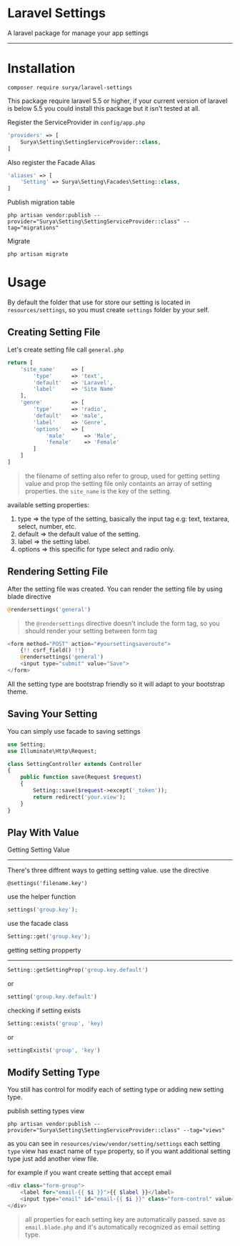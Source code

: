 # Laravel Settings
A laravel package for manage your app settings
<hr>

# Installation
```
composer require surya/laravel-settings
```
This package require laravel 5.5 or higher, if your current version of laravel is below 5.5 you could install this package but it isn't tested at all.

Register the ServiceProvider in `config/app.php`
```php
'providers' => [
    Surya\Setting\SettingServiceProvider::class,
]
```

Also register the Facade Alias
```php
'aliases' => [
    'Setting' => Surya\Setting\Facades\Setting::class,
]
```

Publish migration table
```
php artisan vendor:publish --provider="Surya\Setting\SettingServiceProvider::class" --tag="migrations"
```

Migrate
```
php artisan migrate
```

# Usage
By default the folder that use for store our setting is located in `resources/settings`, so you must create `settings` folder by your self.

## Creating Setting File
Let's create setting file call `general.php`
```php
return [
    'site_name'     => [
        'type'      => 'text',
        'default'   => 'Laravel',
        'label'     => 'Site Name'
    ],
    'genre'         => [
        'type'      => 'radio',
        'default'   => 'male',
        'label'     => 'Genre',
        'options'   => [
            'male'      => 'Male',
            'female'    => 'Female'
        ]
    ]
]
```
> the filename of setting also refer to group, used for getting setting value and prop
the setting file only containts an array of setting properties. the `site_name` is the key of the setting.

available setting properties:
1. type => the type of the setting, basically the input tag e.g: text, textarea, select, number, etc.
2. default => the default value of the setting.
3. label => the setting label.
4. options => this specific for type select and radio only.

## Rendering Setting File
After the setting file was created. You can render the setting file by using blade directive
```php
@rendersettings('general')
```
> the `@rendersettings` directive doesn't include the form tag, so you should render your setting between form tag
```php
<form method="POST" action="#yoursettingsaveroute">
    {!! csrf_field() !!}
    @rendersettings('general')
    <input type="submit" value="Save">
</form>
```
All the setting type are bootstrap friendly so it will adapt to your bootstrap theme.

## Saving Your Setting
You can simply use facade to saving settings
```php
use Setting;
use Illuminate\Http\Request;

class SettingController extends Controller
{
    public function save(Request $request)
    {
        Setting::save($request->except('_token'));
        return redirect('your.view');
    }
}
```

## Play With Value

Getting Setting Value
<hr>

There's three diffrent ways to getting setting value.
use the directive
```
@settings('filename.key')
```

use the helper function
```php
settings('group.key');
```

use the facade class
```php
Setting::get('group.key');
```

getting setting propperty
<hr>

```php
Setting::getSettingProp('group.key.default')
```
or
```php
setting('group.key.default')
```

checking if setting exists

```php
Setting::exists('group', 'key)
```
or
```php
settingExists('group', 'key')
```

## Modify Setting Type
You still has control for modify each of setting type or adding new setting type.

publish setting types view
```
php artisan vendor:publish --provider="Surya\Setting\SettingServiceProvider::class" --tag="views"
```
as you can see in `resources/view/vendor/setting/settings` each setting `type` view has exact name of `type` property, so if you want additional setting type just add another view file.

for example if you want create setting that accept email
```php
<div class="form-group">
    <label for="email-{{ $i }}">{{ $label }}</label>
    <input type="email" id="email-{{ $i }}" class="form-control" value="{{ $value }}" name="value[]">
</div>
```
> all properties for each setting key are automatically passed.
save as `email.blade.php` and it's automatically recognized as email setting type.
